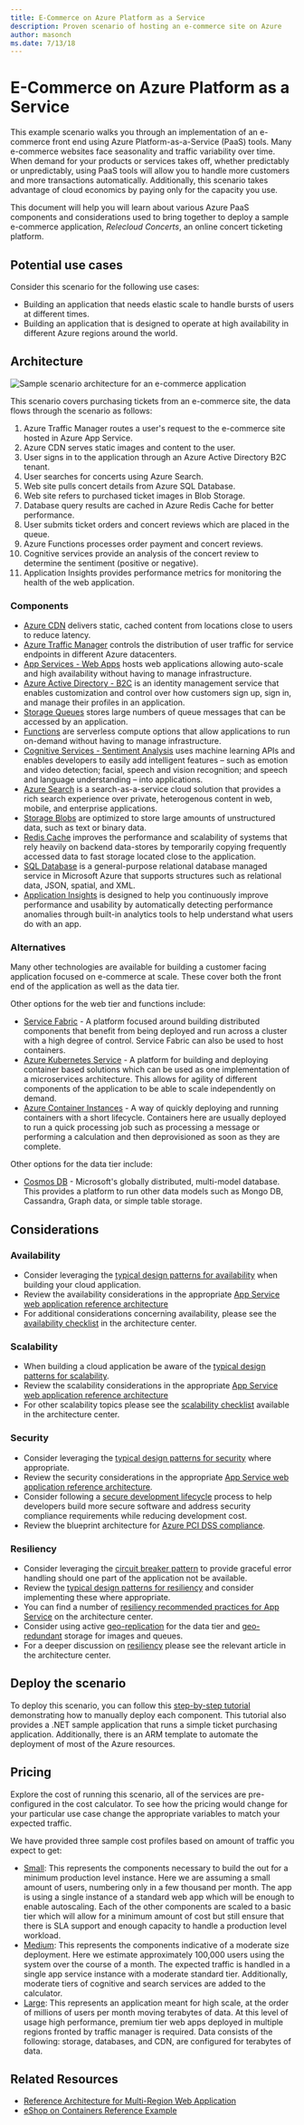```yaml
---
title: E-Commerce on Azure Platform as a Service
description: Proven scenario of hosting an e-commerce site on Azure
author: masonch
ms.date: 7/13/18
---
```

# E-Commerce on Azure Platform as a Service

This example scenario walks you through an implementation of an e-commerce front end using Azure Platform-as-a-Service (PaaS) tools. Many e-commerce websites face seasonality and traffic variability over time. When demand for your products or services takes off, whether predictably or unpredictably, using PaaS tools will allow you to handle more customers and more transactions automatically. Additionally, this scenario takes advantage of cloud economics by paying only for the capacity you use.

This document will help you will learn about various Azure PaaS components and considerations used to bring together to deploy a sample e-commerce application, *Relecloud Concerts*, an online concert ticketing platform.

## Potential use cases

Consider this scenario for the following use cases:

* Building an application that needs elastic scale to handle bursts of users at different times.
* Building an application that is designed to operate at high availability in different Azure regions around the world.

## Architecture

![Sample scenario architecture for an e-commerce application][architecture-diagram]

This scenario covers purchasing tickets from an e-commerce site, the data flows through the scenario as follows:

1. Azure Traffic Manager routes a user's request to the e-commerce site hosted in Azure App Service.
2. Azure CDN serves static images and content to the user.
3. User signs in to the application through an Azure Active Directory B2C tenant.
4. User searches for concerts using Azure Search.
5. Web site pulls concert details from Azure SQL Database. 
6. Web site refers to purchased ticket images in Blob Storage.
7. Database query results are cached in Azure Redis Cache for better performance.
8. User submits ticket orders and concert reviews which are placed in the queue.
9. Azure Functions processes order payment and concert reviews.
10. Cognitive services provide an analysis of the concert review to determine the sentiment (positive or negative).
11. Application Insights provides performance metrics for monitoring the health of the web application.

### Components

* [Azure CDN][docs-cdn] delivers static, cached content from locations close to users to reduce latency.
* [Azure Traffic Manager][docs-traffic-manager] controls the distribution of user traffic for service endpoints in different Azure datacenters.
* [App Services - Web Apps][docs-webapps] hosts web applications allowing auto-scale and high availability without having to manage infrastructure.
* [Azure Active Directory - B2C][docs-b2c] is an identity management service that enables customization and control over how customers sign up, sign in, and manage their profiles in an application.
* [Storage Queues][docs-storage-queues] stores large numbers of queue messages that can be accessed by an application.
* [Functions][docs-functions] are serverless compute options that allow applications to run on-demand without having to manage infrastructure.
* [Cognitive Services - Sentiment Analysis][docs-sentiment-analysis] uses machine learning APIs and enables developers to easily add intelligent features – such as emotion and video detection; facial, speech and vision recognition; and speech and language understanding – into applications.
* [Azure Search][docs-search] is a search-as-a-service cloud solution that provides a rich search experience over private, heterogenous content in web, mobile, and enterprise applications.
* [Storage Blobs][docs-storage-blobs] are optimized to store large amounts of unstructured data, such as text or binary data.
* [Redis Cache][docs-redis-cache] improves the performance and scalability of systems that rely heavily on backend data-stores by temporarily copying frequently accessed data to fast storage located close to the application.
* [SQL Database][docs-sql-database] is a general-purpose relational database managed service in Microsoft Azure that supports structures such as relational data, JSON, spatial, and XML.
* [Application Insights][docs-application-insights] is designed to help you continuously improve performance and usability by automatically detecting performance anomalies through built-in analytics tools to help understand what users do with an app.

### Alternatives

Many other technologies are available for building a customer facing application focused on e-commerce at scale. These cover both the front end of the application as well as the data tier.

Other options for the web tier and functions include:

* [Service Fabric][docs-service-fabric] - A platform focused around building distributed components that benefit from being deployed and run across a cluster with a high degree of control. Service Fabric can also be used to host containers.
* [Azure Kubernetes Service][docs-kubernetes-service] - A platform for building and deploying container based solutions which can be used as one implementation of a microservices architecture. This allows for agility of different components of the application to be able to scale independently on demand.
* [Azure Container Instances][docs-container-instances] - A way of quickly deploying and running containers with a short lifecycle. Containers here are usually deployed to run a quick processing job such as processing a message or performing a calculation and then deprovisioned as soon as they are complete.

Other options for the data tier include:

* [Cosmos DB][docs-cosmosdb] - Microsoft's globally distributed, multi-model database. This provides a platform to run other data models such as Mongo DB, Cassandra, Graph data, or simple table storage.

## Considerations

### Availability

* Consider leveraging the [typical design patterns for availability][design-patterns-availability] when building your cloud application.
* Review the availability considerations in the appropriate [App Service web application reference architecture][app-service-reference-architecture]
* For additional considerations concerning availability, please see the [availability checklist][availability] in the architecture center.

### Scalability

* When building a cloud application be aware of the [typical design patterns for scalability][design-patterns-scalability].
* Review the scalability considerations in the appropriate [App Service web application reference architecture][app-service-reference-architecture]
* For other scalability topics please see the [scalability checklist][scalability] available in the architecture center.

### Security

* Consider leveraging the [typical design patterns for security][design-patterns-security] where appropriate.
* Review the security considerations in the appropriate [App Service web application reference architecture][app-service-reference-architecture].
* Consider following a [secure development lifecycle][secure-development] process to help developers build more secure software and address security compliance requirements while reducing development cost.
* Review the blueprint architecture for [Azure PCI DSS compliance][pci-dss-blueprint].

### Resiliency

* Consider leveraging the [circuit breaker pattern][circuit-breaker] to provide graceful error handling should one part of the application not be available.
* Review the [typical design patterns for resiliency][design-patterns-resiliency] and consider implementing these where appropriate.
* You can find a number of [resiliency recommended practices for App Service][resiliency-app-service] on the architecture center.
* Consider using active [geo-replication][sql-geo-replication] for the data tier and [geo-redundant][storage-geo-redudancy] storage for images and queues.
* For a deeper discussion on [resiliency][resiliency] please see the relevant article in the architecture center.

## Deploy the scenario

To deploy this scenario, you can follow this [step-by-step tutorial][end-to-end-walkthrough] demonstrating how to manually deploy each component. This tutorial also provides a .NET sample application that runs a simple ticket purchasing application. Additionally, there is an ARM template to automate the deployment of most of the Azure resources.

## Pricing

Explore the cost of running this scenario, all of the services are pre-configured in the cost calculator. To see how the pricing would change for your particular use case change the appropriate variables to match your expected traffic.

We have provided three sample cost profiles based on amount of traffic you expect to get:

* [Small][small-pricing]: This represents the components necessary to build the out for a minimum production level instance. Here we are assuming a small amount of users, numbering only in a few thousand per month. The app is using a single instance of a standard web app which will be enough to enable autoscaling. Each of the other components are scaled to a basic tier which will allow for a minimum amount of cost but still ensure that there is SLA support and enough capacity to handle a production level workload.
* [Medium][medium-pricing]: This represents the components indicative of a moderate size deployment. Here we estimate approximately 100,000 users using the system over the course of a month. The expected traffic is handled in a single app service instance with a moderate standard tier. Additionally, moderate tiers of cognitive and search services are added to the calculator.
* [Large][large-pricing]: This represents an application meant for high scale, at the order of millions of users per month moving terabytes of data. At this level of usage high performance, premium tier web apps deployed in multiple regions fronted by traffic manager is required. Data consists of the following: storage, databases, and CDN, are configured for terabytes of data.

## Related Resources

* [Reference Architecture for Multi-Region Web Application][multi-region-web-app]
* [eShop on Containers Reference Example][microservices-ecommerce]

<!-- links -->
[small-pricing]: https://azure.com/e/90fbb6a661a04888a57322985f9b34ac
[medium-pricing]: https://azure.com/e/38d5d387e3234537b6859660db1c9973
[large-pricing]: https://azure.com/e/f07f99b6c3134803a14c9b43fcba3e2f
[app-service-reference-architecture]: https://docs.microsoft.com/en-us/azure/architecture/reference-architectures/app-service-web-app/
[architecture-diagram]: ./media/architecture-diagram-ecommerce-solution.png
[availability]: https://docs.microsoft.com/en-us/azure/architecture/checklist/availability
[circuit-breaker]: https://docs.microsoft.com/en-us/azure/architecture/patterns/circuit-breaker
[design-patterns-availability]: https://docs.microsoft.com/en-us/azure/architecture/patterns/category/availability
[design-patterns-resiliency]: https://docs.microsoft.com/en-us/azure/architecture/patterns/category/resiliency
[design-patterns-scalability]: https://docs.microsoft.com/en-us/azure/architecture/patterns/category/performance-scalability
[design-patterns-security]: https://docs.microsoft.com/en-us/azure/architecture/patterns/category/security
[docs-application-insights]: https://docs.microsoft.com/en-us/azure/application-insights/app-insights-overview
[docs-b2c]: https://docs.microsoft.com/en-us/azure/active-directory-b2c/active-directory-b2c-overview
[docs-cdn]: https://docs.microsoft.com/en-us/azure/cdn/cdn-overview
[docs-container-instances]: https://docs.microsoft.com/en-us/azure/container-instances/
[docs-kubernetes-service]: https://docs.microsoft.com/en-us/azure/aks/
[docs-cosmosdb]: https://docs.microsoft.com/en-us/azure/cosmos-db/
[docs-functions]: https://docs.microsoft.com/en-us/azure/azure-functions/functions-overview
[docs-redis-cache]: https://docs.microsoft.com/en-us/azure/redis-cache/cache-overview
[docs-search]: https://docs.microsoft.com/en-us/azure/search/search-what-is-azure-search
[docs-service-fabric]: https://docs.microsoft.com/en-us/azure/service-fabric/
[docs-sentiment-analysis]: https://docs.microsoft.com/en-us/azure/cognitive-services/welcome
[docs-sql-database]: https://docs.microsoft.com/en-us/azure/sql-database/sql-database-technical-overview
[docs-storage-blobs]: https://docs.microsoft.com/en-us/azure/storage/blobs/storage-blobs-introduction
[docs-storage-queues]: https://docs.microsoft.com/en-us/azure/storage/queues/storage-queues-introduction
[docs-traffic-manager]: https://docs.microsoft.com/en-us/azure/traffic-manager/traffic-manager-overview
[docs-webapps]: https://docs.microsoft.com/en-us/azure/app-service/app-service-web-overview
[end-to-end-walkthrough]: https://github.com/Azure/fta-customerfacingapps/tree/master/ecommerce/articles
[microservices-ecommerce]: https://github.com/dotnet-architecture/eShopOnContainers
[multi-region-web-app]: https://docs.microsoft.com/en-us/azure/architecture/reference-architectures/app-service-web-app/multi-region
[pci-dss-blueprint]: https://docs.microsoft.com/en-us/azure/security/blueprints/payment-processing-blueprint
[resiliency-app-service]: https://docs.microsoft.com/en-us/azure/architecture/checklist/resiliency-per-service#app-service
[resiliency]: https://docs.microsoft.com/en-us/azure/architecture/checklist/resiliency
[scalability]: https://docs.microsoft.com/en-us/azure/architecture/checklist/scalability
[secure-development]: https://www.microsoft.com/en-us/SDL/process/design.aspx
[sql-geo-replication]: https://docs.microsoft.com/en-us/azure/sql-database/sql-database-geo-replication-overview
[storage-geo-redudancy]: https://docs.microsoft.com/en-us/azure/storage/common/storage-redundancy-grs
